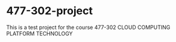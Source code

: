 # 477-302-project
This is a test project for the course 477-302 CLOUD COMPUTING PLATFORM TECHNOLOGY

